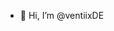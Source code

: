 - 👋 Hi, I’m @ventiixDE
<!---
ventiixDE/ventiixDE is a ✨ special ✨ repository because its `README.md` (this file) appears on your GitHub profile.
You can click the Preview link to take a look at your changes.
--->
